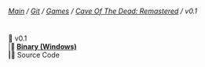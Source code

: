 ﻿###### [Main](https://pikakid98.github.io) / [Git](https://git-pikakid98.github.io) / [Games](https://git-pikakid98.github.io/games) / [Cave Of The Dead: Remastered](https://git-pikakid98.github.io/games/cave-of-the-dead-remastered) / v0.1
<h1></h1>

📂 v0.1
\
|____📁 [Binary (Windows)](https://github.com/Git-Pikakid98/cave-of-the-dead-remastered/releases/download/v0.1/Cave.Of.The.Dead.Remastered.V0.1.0.Alpha.7z)
\
|____📁 Source Code
